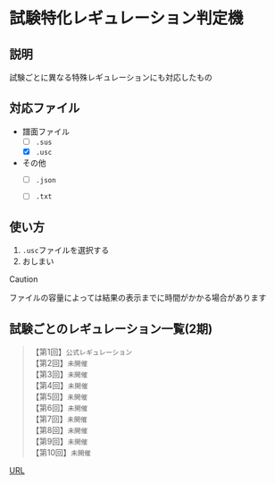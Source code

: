 # 試験特化レギュレーション判定機

## 説明
試験ごとに異なる特殊レギュレーションにも対応したもの

## 対応ファイル
- 譜面ファイル
  - [ ] `.sus` 
  - [x] `.usc`

- その他
  - [ ] `.json`
  - [ ] `.txt`


## 使い方
1. `.usc`ファイルを選択する
2. おしまい


> [!CAUTION]
> ファイルの容量によっては結果の表示までに時間がかかる場合があります

## 試験ごとのレギュレーション一覧(2期)<br>
> 【第1回】`公式レギュレーション`<br>
> 【第2回】`未開催`<br>
> 【第3回】`未開催`<br>
> 【第4回】`未開催`<br>
> 【第5回】`未開催`<br>
> 【第6回】`未開催`<br>
> 【第7回】`未開催`<br>
> 【第8回】`未開催`<br>
> 【第9回】`未開催`<br>
> 【第10回】`未開催`<br>

[URL](https://ens-17.github.io/analyze/)
